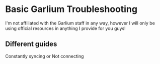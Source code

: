 # Basic Garlium Troubleshooting

I'm not affiliated with the Garlium staff in any way, however I will only be using official resources in anything I provide for you guys!

## Different guides
Constantly syncing or Not connecting
